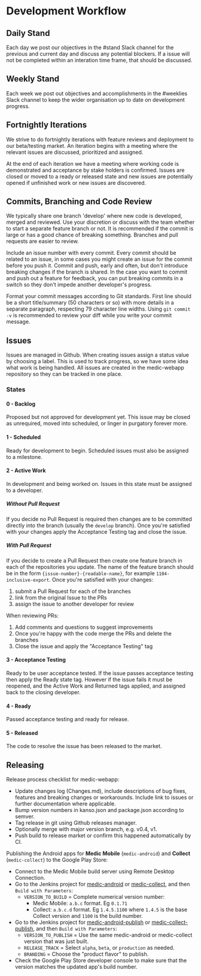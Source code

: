 # Development Workflow

## Daily Stand

Each day we post our objectives in the #stand Slack channel for the previous and current day and discuss any potential blockers. If a issue will not be completed within an interation time frame, that should be discussed.

## Weekly Stand

Each week we post out objectives and accomplishments in the #weeklies Slack channel to keep the wider organisation up to date on development progress.

## Fortnightly Iterations

We strive to do fortnightly iterations with feature reviews and deployment to our beta/testing market. An iteration begins with a meeting where the relevant issues are discussed, prioritized and assigned.

At the end of each iteration we have a meeting where working code is demonstrated and acceptance by stake holders is confirmed. Issues are closed or moved to a ready or released state and new issues are potentially opened if unfinished work or new issues are discovered.

## Commits, Branching and Code Review

We typically share one branch 'develop' where new code is developed, merged and reviewed. Use your discretion or discuss with the team whether to start a separate feature branch or not. It is recommended if the commit is large or has a good chance of breaking something. Branches and pull requests are easier to review.

Include an issue number with every commit. Every commit should be related to an issue, in some cases you might create an issue for the commit before you push it. Commit and push, early and often, but don't introduce breaking changes if the branch is shared. In the case you want to commit and push out a feature for feedback, you can put breaking commits in a switch so they don't impede another developer's progress.

Format your commit messages according to Git standards. First line should be a short title/summary (50 characters or so) with more details in a separate paragraph, respecting 79 character line widths. Using `git commit -v` is recommended to review your diff while you write your commit message.

## Issues

Issues are managed in Github. When creating issues assign a status value by choosing a label. This is used to track progress, so we have some idea what work is being handled. All issues are created in the medic-webapp repository so they can be tracked in one place.

### States

#### 0 - Backlog

Proposed but not approved for development yet. This issue may be closed as unrequired, moved into scheduled, or linger in purgatory forever more.

#### 1 - Scheduled

Ready for development to begin. Scheduled issues must also be assigned to a milestone.

#### 2 - Active Work

In development and being worked on. Issues in this state must be assigned to a developer.

##### Without Pull Request

If you decide no Pull Request is required then changes are to be committed directly into the branch (usually the `develop` branch). Once you're satisfied with your changes apply the Acceptance Testing tag and close the issue.

##### With Pull Request

If you decide to create a Pull Request then create one feature branch in each of the repositories you update. The name of the feature branch should be in the form `{issue-number}-{readable-name}`, for example `1104-inclusive-export`. Once you're satisfied with your changes:

1. submit a Pull Request for each of the branches
2. link from the original Issue to the PRs
3. assign the issue to another developer for review

When reviewing PRs:

1. Add comments and questions to suggest improvements
2. Once you're happy with the code merge the PRs and delete the branches
3. Close the issue and apply the "Acceptance Testing" tag

#### 3 - Acceptance Testing

Ready to be user acceptance tested. If the issue passes acceptance testing then apply the Ready state tag. However if the issue fails it must be reopened, and the Active Work and Returned tags applied, and assigned back to the closing developer.

#### 4 - Ready

Passed acceptance testing and ready for release.

#### 5 - Released

The code to resolve the issue has been released to the market.

## Releasing

Release process checklist for medic-webapp:

* Update changes log (Changes.md), include descriptions of bug fixes, features
  and breaking changes or workarounds. Include link to issues or further documentation 
  where applicable.
* Bump version numbers in kanso.json and package.json according to semver.
* Tag release in git using Github releases manager.
* Optionally merge with major version branch, e.g. v0.4, v1.
* Push build to release market or confirm this happened automatically by CI.

Publishing the Android apps for **Medic Mobile** (`medic-android`) and **Collect** (`medic-collect`) to the Google Play Store:

* Connect to the Medic Mobile build server using Remote Desktop Connection.
* Go to the Jenkins project for [medic-android](http://localhost:8080/job/medic-android/) or [medic-collect](http://localhost:8080/job/medic-collect/), and then `Build with Parameters`:
  * `VERSION_TO_BUILD` = Complete numerical version number:
    * Medic Mobile: `a.b.c` format. Eg `0.1.71`
    * Collect: `a.b.c.d` format. Eg `1.4.5.1100` where `1.4.5` is the base Collect version and `1100` is the build number.
* Go to the Jenkins project for [medic-android-publish](http://localhost:8080/job/medic-android-publish/) or [medic-collect-publish](http://localhost:8080/job/medic-collect-publish/), and then `Build with Parameters`:
  * `VERSION_TO_PUBLISH` = Use the same medic-android or medic-collect version that was just built.
  * `RELEASE_TRACK` = Select `alpha`, `beta`, or `production` as needed.
  * `BRANDING` = Choose the "product flavor" to publish.
* Check the Google Play Store developer console to make sure that the version matches the updated app's build number.

